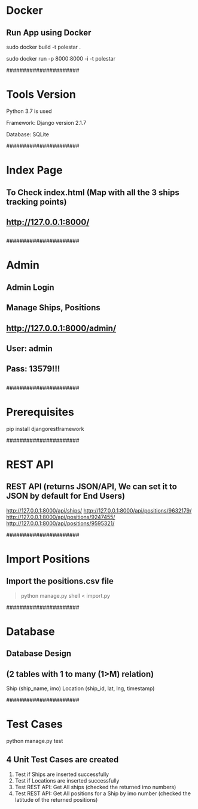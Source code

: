 # Docker
## Run App using Docker
sudo docker build -t polestar .

sudo docker run -p 8000:8000 -i -t polestar

######################
# Tools Version
Python 3.7 is used

Framework: Django version 2.1.7

Database: SQLite

######################
# Index Page
## To Check index.html (Map with all the 3 ships tracking points)
## http://127.0.0.1:8000/
##
######################
# Admin
## Admin Login
## Manage Ships, Positions
## http://127.0.0.1:8000/admin/
## User: admin
## Pass: 13579!!!
##
######################
# Prerequisites
pip install djangorestframework

######################
# REST API
## REST API (returns JSON/API, We can set it to JSON by default for End Users)
http://127.0.0.1:8000/api/ships/
http://127.0.0.1:8000/api/positions/9632179/
http://127.0.0.1:8000/api/positions/9247455/
http://127.0.0.1:8000/api/positions/9595321/

######################
# Import Positions
## Import the positions.csv file
> python manage.py shell < import.py

######################
# Database
## Database Design
## (2 tables with 1 to many (1>M) relation)
Ship (ship_name, imo)
Location (ship_id, lat, lng, timestamp)

######################
# Test Cases

python manage.py test

## 4 Unit Test Cases are created
1. Test if Ships are inserted successfully
2. Test if Locations are inserted successfully
3. Test REST API: Get All ships (checked the returned imo numbers)
4. Test REST API: Get All positions for a Ship by imo number (checked the latitude of the returned positions)
